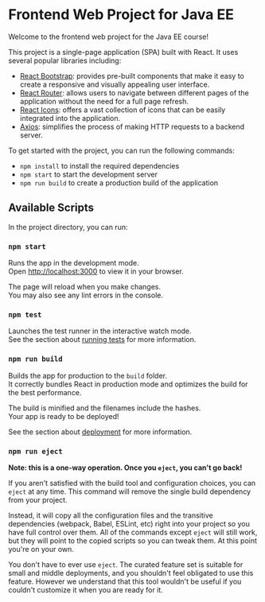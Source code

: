 # Frontend Web Project for Java EE

Welcome to the frontend web project for the Java EE course!

This project is a single-page application (SPA) built with React. It uses several popular libraries including:

- [React Bootstrap](https://react-bootstrap.github.io/): provides pre-built components that make it easy to create a responsive and visually appealing user interface.
- [React Router](https://reactrouter.com/): allows users to navigate between different pages of the application without the need for a full page refresh.
- [React Icons](https://react-icons.github.io/react-icons/): offers a vast collection of icons that can be easily integrated into the application.
- [Axios](https://axios-http.com/): simplifies the process of making HTTP requests to a backend server.

To get started with the project, you can run the following commands:

- `npm install` to install the required dependencies
- `npm start` to start the development server
- `npm run build` to create a production build of the application

## Available Scripts

In the project directory, you can run:

### `npm start`

Runs the app in the development mode.\
Open [http://localhost:3000](http://localhost:3000) to view it in your browser.

The page will reload when you make changes.\
You may also see any lint errors in the console.

### `npm test`

Launches the test runner in the interactive watch mode.\
See the section about [running tests](https://facebook.github.io/create-react-app/docs/running-tests) for more information.

### `npm run build`

Builds the app for production to the `build` folder.\
It correctly bundles React in production mode and optimizes the build for the best performance.

The build is minified and the filenames include the hashes.\
Your app is ready to be deployed!

See the section about [deployment](https://facebook.github.io/create-react-app/docs/deployment) for more information.

### `npm run eject`

**Note: this is a one-way operation. Once you `eject`, you can't go back!**

If you aren't satisfied with the build tool and configuration choices, you can `eject` at any time. This command will remove the single build dependency from your project.

Instead, it will copy all the configuration files and the transitive dependencies (webpack, Babel, ESLint, etc) right into your project so you have full control over them. All of the commands except `eject` will still work, but they will point to the copied scripts so you can tweak them. At this point you're on your own.

You don't have to ever use `eject`. The curated feature set is suitable for small and middle deployments, and you shouldn't feel obligated to use this feature. However we understand that this tool wouldn't be useful if you couldn't customize it when you are ready for it.
